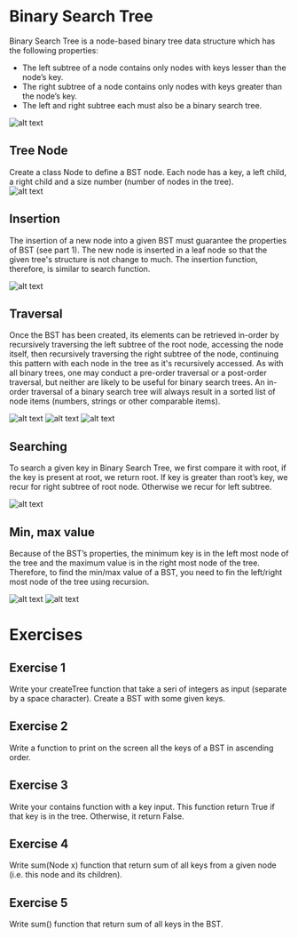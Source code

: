 # Binary Search Tree
Binary Search Tree is a node-based binary tree data structure which has the following properties:
* The left subtree of a node contains only nodes with keys lesser than the node’s key.
* The right subtree of a node contains only nodes with keys greater than the node’s key.
* The left and right subtree each must also be a binary search tree.

![alt text](image.png)

## Tree Node
Create a class Node to define a BST node. Each node has a key, a left child, a right child and a size number (number of nodes in the tree).  
![alt text](image-2.png)

## Insertion
The insertion of a new node into a given BST must guarantee the properties of BST (see part 1). The new node is inserted in a leaf node so that the given tree's structure is not change to much. The insertion function, therefore, is similar to search function.

![alt text](image-3.png)

## Traversal
Once the BST has been created, its elements can be retrieved in-order by recursively traversing the left subtree of the root node, accessing the node itself, then recursively traversing the right subtree of the node, continuing this pattern with each node in the tree as it's recursively accessed. As with all binary trees, one may conduct a pre-order traversal or a post-order traversal, but neither are likely to be useful for binary search trees. An in-order traversal of a binary search tree will always result in a sorted list of node items (numbers, strings or other comparable items).

![alt text](image-6.png)
![alt text](image-7.png)
![alt text](image-8.png)

## Searching
To search a given key in Binary Search Tree, we first compare it with root, if the key is present at root, we return root. If key is greater than root’s key, we recur for right subtree of root node. Otherwise we recur for left subtree.

![alt text](image-1.png)

## Min, max value
Because of the BST’s properties, the minimum key is in the left most node of the tree and the maximum value is in the right most node of the tree. Therefore, to find the min/max value of a BST, you need to fin the left/right most node of the tree using recursion.

![alt text](image-4.png)
![alt text](image-5.png)

# Exercises
## Exercise 1
Write your createTree function that take a seri of integers as input (separate by a space character). Create a BST with some given keys.
## Exercise 2
Write a function to print on the screen all the keys of a BST in ascending order.
## Exercise 3
Write your contains function with a key input. This function return True if that key is in the tree. Otherwise, it return False.
## Exercise 4
Write sum(Node x) function that return sum of all keys from a given node (i.e. this node and its children).
## Exercise 5
Write sum() function that return sum of all keys in the BST.
